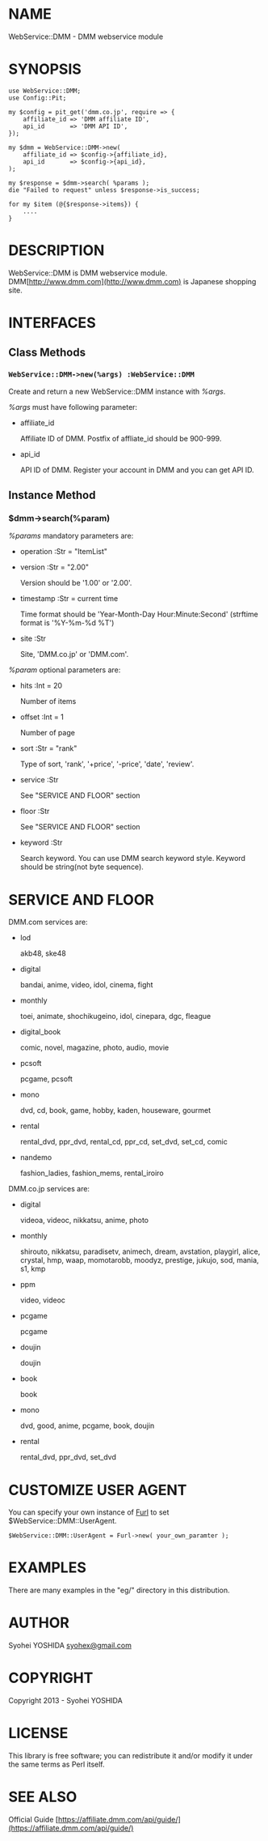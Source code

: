 # NAME

WebService::DMM - DMM webservice module

# SYNOPSIS

    use WebService::DMM;
    use Config::Pit;

    my $config = pit_get('dmm.co.jp', require => {
        affiliate_id => 'DMM affiliate ID',
        api_id       => 'DMM API ID',
    });

    my $dmm = WebService::DMM->new(
        affiliate_id => $config->{affiliate_id},
        api_id       => $config->{api_id},
    );

    my $response = $dmm->search( %params );
    die "Failed to request" unless $response->is_success;

    for my $item (@{$response->items}) {
        ....
    }

# DESCRIPTION

WebService::DMM is DMM webservice module.
DMM[http://www.dmm.com](http://www.dmm.com) is Japanese shopping site.

# INTERFACES

## Class Methods

### `WebService::DMM->new(%args) :WebService::DMM`

Create and return a new WebService::DMM instance with _%args_.

_%args_ must have following parameter:

- affiliate\_id

    Affiliate ID of DMM. Postfix of affliate\_id should be 900-999.

- api\_id

    API ID of DMM. Register your account in DMM and you can get API ID.

## Instance Method

### $dmm->search(%param)

_%params_ mandatory parameters are:

- operation :Str = "ItemList"
- version :Str = "2.00"

    Version should be '1.00' or '2.00'.

- timestamp :Str = current time

    Time format should be 'Year-Month-Day Hour:Minute:Second'
    (strftime format is '%Y-%m-%d %T')

- site :Str

    Site, 'DMM.co.jp' or 'DMM.com'.

_%param_ optional parameters are:

- hits :Int = 20

    Number of items

- offset :Int = 1

    Number of page

- sort :Str = "rank"

    Type of sort, 'rank', '+price', '-price', 'date', 'review'.

- service :Str

    See "SERVICE AND FLOOR" section

- floor :Str

    See "SERVICE AND FLOOR" section

- keyword :Str

    Search keyword. You can use DMM search keyword style.
    Keyword should be string(not byte sequence).

# SERVICE AND FLOOR

DMM.com services are:

- lod

    akb48, ske48

- digital

    bandai, anime, video, idol, cinema, fight

- monthly

    toei, animate, shochikugeino, idol, cinepara, dgc, fleague

- digital\_book

    comic, novel, magazine, photo, audio, movie

- pcsoft

    pcgame, pcsoft

- mono

    dvd, cd, book, game, hobby, kaden, houseware, gourmet

- rental

    rental\_dvd, ppr\_dvd, rental\_cd, ppr\_cd, set\_dvd, set\_cd, comic

- nandemo

    fashion\_ladies, fashion\_mems, rental\_iroiro

DMM.co.jp services are:

- digital

    videoa, videoc, nikkatsu, anime, photo

- monthly

    shirouto, nikkatsu, paradisetv, animech, dream, avstation, playgirl, alice,
    crystal, hmp, waap, momotarobb, moodyz, prestige, jukujo, sod, mania, s1, kmp

- ppm

    video, videoc

- pcgame

    pcgame

- doujin

    doujin

- book

    book

- mono

    dvd, good, anime, pcgame, book, doujin

- rental

    rental\_dvd, ppr\_dvd, set\_dvd

# CUSTOMIZE USER AGENT

You can specify your own instance of [Furl](http://search.cpan.org/perldoc?Furl) to set $WebService::DMM::UserAgent.

    $WebService::DMM::UserAgent = Furl->new( your_own_paramter );

# EXAMPLES

There are many examples in the "eg/" directory in this distribution.

# AUTHOR

Syohei YOSHIDA <syohex@gmail.com>

# COPYRIGHT

Copyright 2013 - Syohei YOSHIDA

# LICENSE

This library is free software; you can redistribute it and/or modify
it under the same terms as Perl itself.

# SEE ALSO

Official Guide [https://affiliate.dmm.com/api/guide/](https://affiliate.dmm.com/api/guide/)
